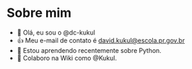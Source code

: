 # Sobre mim
- 👋 Olá, eu sou o @dc-kukul
- :+1: Meu e-mail de contato é david.kukul@escola.pr.gov.br
- 🌱 Estou aprendendo recentemente sobre Python.
- 💞️ Colaboro na Wiki como @Kukul.
